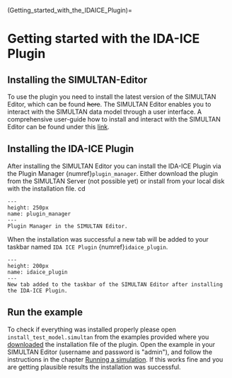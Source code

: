 (Getting_started_with_the_IDAICE_Plugin)=

# Getting started with the IDA-ICE Plugin

## Installing the SIMULTAN-Editor

To use the plugin you need to install the latest version of the SIMULTAN Editor, which can be
found <strike>here</strike>. The SIMULTAN Editor enables you to interact
with the SIMULTAN data model through a user interface. A comprehensive user-guide how to install and interact with the
SIMULTAN Editor can be found under this [link](https://github.com/bph-tuwien/SIMULTAN.Documentation/wiki).

## Installing the IDA-ICE Plugin

After installing the SIMULTAN Editor you can install the IDA-ICE Plugin via the Plugin Manager {numref}`plugin_manager`.
Either download the plugin from the SIMULTAN Server (not possible yet) or install from your local disk with the
installation file.
cd 
```{figure} img/plugin_manager.png
---
height: 250px
name: plugin_manager
---
Plugin Manager in the SIMULTAN Editor.
```

When the installation was successful a new tab will be added to your taskbar named `IDA ICE Plugin`
{numref}`idaice_plugin`.

```{figure} img/idaice_plugin.png
---
height: 200px
name: idaice_plugin
---
New tab added to the taskbar of the SIMULTAN Editor after installing the IDA-ICE Plugin.
```

## Run the example

To check if everything was installed properly please open `install_test_model.simultan` from the examples provided where
you [downloaded](https://github.com/bph-tuwien/GBS.Plugins/releases) the installation file of the plugin. Open the
example in your SIMULTAN Editor (username and password is "admin"), and follow the instructions in the
chapter [Running a simulation](Running_a_simulation.md). If this works fine and you are getting plausible results the
installation was successful. 